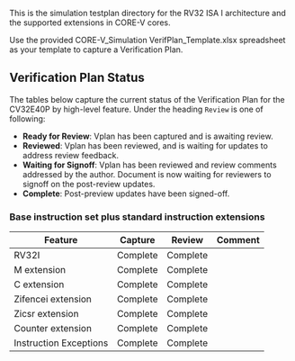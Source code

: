 <!--- SPDX-License-Identifier: Apache-2.0 WITH SHL-2.0 ---> 
This is the simulation testplan directory for the RV32 ISA I architecture and the supported extensions in CORE-V cores.

Use the provided CORE-V_Simulation VerifPlan_Template.xlsx spreadsheet as your template to capture a Verification Plan.

## Verification Plan Status

The tables below capture the current status of the Verification Plan for the CV32E40P by high-level feature.  Under the heading `Review` is one of following:
* **Ready for Review**: Vplan has been captured and is awaiting review.
* **Reviewed**: Vplan has been reviewed, and is waiting for updates to address review feedback.
* **Waiting for Signoff**: Vplan has been reviewed and review comments addressed by the author.  Document is now waiting for reviewers to signoff on the post-review updates.
* **Complete**: Post-preview updates have been signed-off.

### Base instruction set plus standard instruction extensions

| Feature | Capture | Review | Comment |
|---------|---------|--------|---------|
| RV32I | Complete | Complete | |
| M extension | Complete | Complete | |
| C extension | Complete | Complete | |
| Zifencei extension | Complete | Complete | |
| Zicsr extension | Complete | Complete | |
| Counter extension | Complete | Complete | |
| Instruction Exceptions | Complete | Complete |  |
